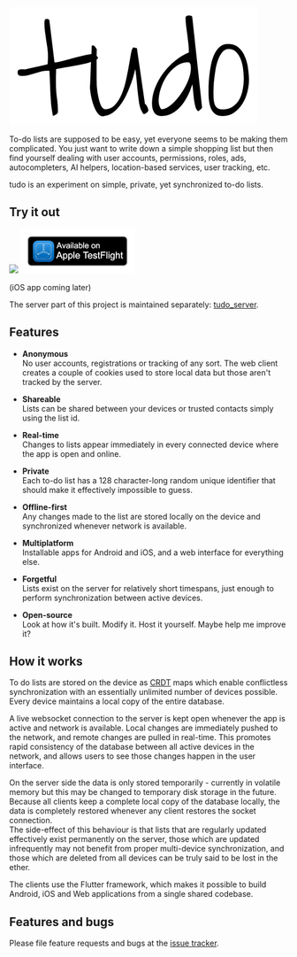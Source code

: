 ![tudo](tudo.svg)

To-do lists are supposed to be easy, yet everyone seems to be making them complicated.
You just want to write down a simple shopping list but then find yourself dealing with user accounts, permissions, roles, ads, autocompleters, AI helpers, location-based services, user tracking, etc.

tudo is an experiment on simple, private, yet synchronized to-do lists.

## Try it out

[<img src="https://play.google.com/intl/en_us/badges/static/images/badges/en_badge_web_generic.png" height="80">](https://play.google.com/store/apps/details?id=net.cachapa.tudo)
[<img src="images/testflight-badge.png" height="80">](https://testflight.apple.com/join/t9C2OTf3)

(iOS app coming later)

The server part of this project is maintained separately: [tudo_server](https://github.com/cachapa/tudo_server).

## Features

* **Anonymous**<br/>
No user accounts, registrations or tracking of any sort. The web client creates a couple of cookies used to store local data but those aren't tracked by the server.

* **Shareable**<br/>
Lists can be shared between your devices or trusted contacts simply using the list id.

* **Real-time**<br/>
Changes to lists appear immediately in every connected device where the app is open and online.

* **Private**<br/>
Each to-do list has a 128 character-long random unique identifier that should make it effectively impossible to guess.

* **Offline-first**<br/>
Any changes made to the list are stored locally on the device and synchronized whenever network is available.

* **Multiplatform**<br/>
Installable apps for Android and iOS, and a web interface for everything else.

* **Forgetful**<br/>
Lists exist on the server for relatively short timespans, just enough to perform synchronization between active devices.

* **Open-source**<br/>
Look at how it's built. Modify it. Host it yourself. Maybe help me improve it?

## How it works

To do lists are stored on the device as [CRDT](https://github.com/cachapa/crdt) maps which enable conflictless synchronization with an essentially unlimited number of devices possible. Every device maintains a local copy of the entire database.

A live websocket connection to the server is kept open whenever the app is active and network is available. Local changes are immediately pushed to the network, and remote changes are pulled in real-time. This promotes rapid consistency of the database between all active devices in the network, and allows users to see those changes happen in the user interface.

On the server side the data is only stored temporarily - currently in volatile memory but this may be changed to temporary disk storage in the future. Because all clients keep a complete local copy of the database locally, the data is completely restored whenever any client restores the socket connection.<br/>
The side-effect of this behaviour is that lists that are regularly updated effectively exist permanently on the server, those which are updated infrequently may not benefit from proper multi-device synchronization, and those which are deleted from all devices can be truly said to be lost in the ether.

The clients use the Flutter framework, which makes it possible to build Android, iOS and Web applications from a single shared codebase.

## Features and bugs

Please file feature requests and bugs at the [issue tracker](https://github.com/cachapa/tudo_client/issues).
